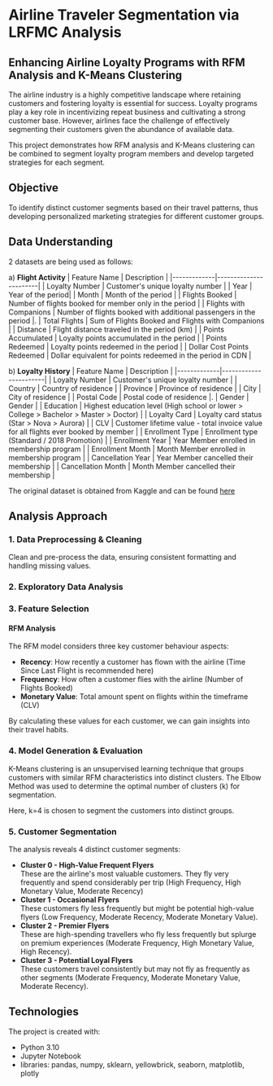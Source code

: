 # Airline Traveler Segmentation via LRFMC Analysis
## Enhancing Airline Loyalty Programs with RFM Analysis and K-Means Clustering
The airline industry is a highly competitive landscape where retaining customers and fostering loyalty is essential for success. Loyalty programs play a key role in incentivizing repeat business and cultivating a strong customer base. However, airlines face the challenge of effectively segmenting their customers given the abundance of available data. 

This project demonstrates how RFM analysis and K-Means clustering can be combined to segment loyalty program members and develop targeted strategies for each segment.

## Objective
To identify distinct customer segments based on their travel patterns, thus developing personalized marketing strategies for different customer groups.


## Data Understanding
2 datasets are being used as follows:

a) **Flight Activity**
|  Feature Name   |   Description  |
|-------------|-----------------------|
| Loyalty Number  | Customer's unique loyalty number |
| Year  | Year of the period|
| Month | Month of the period |
| Flights Booked | Number of flights booked for member only in the period |
| Flights with Companions | Number of flights booked with additional passengers in the period |.
| Total Flights | Sum of Flights Booked and Flights with Companions |
| Distance | Flight distance traveled in the period (km) |
| Points Accumulated | Loyalty points accumulated in the period |
| Points Redeemed | Loyalty points redeemed in the period |
| Dollar Cost Points Redeemed | Dollar equivalent for points redeemed in the period in CDN |

b) **Loyalty History**
|  Feature Name   |   Description  |
|-------------|-----------------------|
| Loyalty Number  | Customer's unique loyalty number |
| Country  | Country of residence |
| Province | Province of residence |
| City | City of residence |
| Postal Code | Postal code of residence |.
| Gender | Gender |
| Education | Highest education level (High school or lower > College > Bachelor > Master > Doctor) |
| Loyalty Card | Loyalty card status (Star > Nova > Aurora) |
| CLV | Customer lifetime value - total invoice value for all flights ever booked by member |
| Enrollment Type | Enrollment type (Standard / 2018 Promotion) |
| Enrollment Year | Year Member enrolled in membership program |
| Enrollment Month | Month Member enrolled in membership program |
| Cancellation Year | Year Member cancelled their membership |
| Cancellation Month | Month Member cancelled their membership |

The original dataset is obtained from Kaggle and can be found [here](https://www.kaggle.com/datasets/agungpambudi/airline-loyalty-campaign-program-impact-on-flights)

## Analysis Approach

### 1. Data Preprocessing & Cleaning
Clean and pre-process the data, ensuring consistent formatting and handling missing values.

### 2. Exploratory Data Analysis

### 3. Feature Selection

#### RFM Analysis
The RFM model considers three key customer behaviour aspects:

- **Recency**: How recently a customer has flown with the airline (Time Since Last Flight is recommended here)
- **Frequency**:  How often a customer flies with the airline (Number of Flights Booked)
- **Monetary Value**: Total amount spent on flights within the timeframe (CLV)

By calculating these values for each customer, we can gain insights into their travel habits.

### 4. Model Generation & Evaluation
K-Means clustering is an unsupervised learning technique that groups customers with similar RFM characteristics into distinct clusters. The Elbow Method was used to determine the optimal number of clusters (k) for segmentation.

Here, k=4 is chosen to segment the customers into distinct groups.

### 5. Customer Segmentation

The analysis reveals 4 distinct customer segments:
- **Cluster 0 - High-Value Frequent Flyers**
<br>These are the airline's most valuable customers. They fly very frequently and spend considerably per trip (High Frequency, High Monetary Value, Moderate Recency)
- **Cluster 1 - Occasional Flyers**
<br>These customers fly less frequently but might be potential high-value flyers (Low Frequency, Moderate Recency, Moderate Monetary Value).
- **Cluster 2 - Premier Flyers**
<br>These are high-spending travellers who fly less frequently but splurge on premium experiences (Moderate Frequency, High Monetary Value, High Recency).
- **Cluster 3 - Potential Loyal Flyers**
<br>These customers travel consistently but may not fly as frequently as other segments (Moderate Frequency, Moderate Monetary Value, Moderate Recency).

## Technologies
The project is created with:
- Python 3.10
- Jupyter Notebook
- libraries: pandas, numpy, sklearn, yellowbrick, seaborn, matplotlib, plotly
